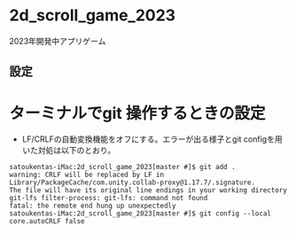 # 2d_scroll_game_2023
2023年開発中アプリゲーム

## 設定
# ターミナルでgit 操作するときの設定
- LF/CRLFの自動変換機能をオフにする。エラーが出る様子とgit configを用いた対処は以下のとおり。
```
satoukentas-iMac:2d_scroll_game_2023[master #]$ git add .
warning: CRLF will be replaced by LF in Library/PackageCache/com.unity.collab-proxy@1.17.7/.signature.
The file will have its original line endings in your working directory
git-lfs filter-process: git-lfs: command not found
fatal: the remote end hung up unexpectedly
satoukentas-iMac:2d_scroll_game_2023[master #]$ git config --local core.autoCRLF false

```